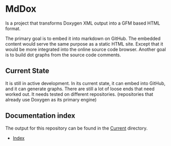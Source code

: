 # MdDox

Is a project that transforms Doxygen XML output into a GFM based 
HTML format. 

The primary goal is to embed it into markdown on GitHub. 
The embedded content would serve the same purpose as a static HTML site. 
Except that it would be more integrated into the online source code browser. Another goal is to build 
dot graphs from the source code comments. 

## Current State

It is still in active development. In its current state, it can embed into GitHub,
and it can generate graphs. There are still a lot of loose ends that need worked 
out. It needs tested on different repositories. 
(repositories that already use Doxygen as its primary engine)

 
## Documentation index

The output for this repository can be found in the [Current](Current/) directory.

- [Index](Current/markdown/indexpage.md#main)